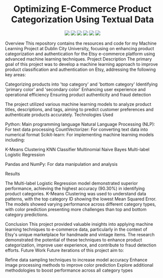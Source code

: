 <h1 align="center">Optimizing E-Commerce Product Categorization Using Textual Data</h1>
<p align="center">
<img src="https://img.shields.io/badge/Python-FFD43B?style=for-the-badge&logo=python&logoColor=blue"/>
<img src="https://img.shields.io/badge/Pandas-2C2D72?style=for-the-badge&logo=pandas&logoColor=white"/>
<img src="https://img.shields.io/badge/Numpy-777BB4?style=for-the-badge&logo=numpy&logoColor=white"/>
<img src="https://img.shields.io/badge/scikit_learn-F7931E?style=for-the-badge&logo=scikit-learn&logoColor=white"/>
<img src="https://img.shields.io/badge/NLP-blue?style=for-the-badge"/>
<img src="https://img.shields.io/badge/Colab-F9AB00?style=for-the-badge&logo=googlecolab&color=525252"/>
</p>
Overview
This repository contains the resources and code for my Machine Learning Project at Dublin City University, focusing on enhancing product categorization and authentication for the Etsy e-commerce platform using advanced machine learning techniques.
Project Description
The primary goal of this project was to develop a machine learning approach to improve product classification and authentication on Etsy, addressing the following key areas:

Categorizing products into 'top category' and 'bottom category'
Identifying 'primary color' and 'secondary color'
Enhancing user experience and operational efficiency
Ensuring product authenticity and fraud detection

The project utilized various machine learning models to analyze product titles, descriptions, and tags, aiming to predict customer preferences and authenticate products accurately.
Technologies Used

Python: Main programming language
Natural Language Processing (NLP): For text data processing
CountVectorizer: For converting text data into numerical format
Scikit-learn: For implementing machine learning models including:

K-Means Clustering
KNN Classifier
Multinomial Naive Bayes
Multi-label Logistic Regression


Pandas and NumPy: For data manipulation and analysis

Results

The Multi-label Logistic Regression model demonstrated superior performance, achieving the highest accuracy (90.30%) in identifying product categories.
K-Means Clustering was used to understand data patterns, with the top category ID showing the lowest Mean Squared Error.
The models showed varying performance across different category types, with color prediction presenting more challenges than top and bottom category predictions.

Conclusion
This project provided valuable insights into applying machine learning techniques to e-commerce data, particularly in the context of Etsy's unique marketplace for handmade and vintage items. The research demonstrated the potential of these techniques to enhance product categorization, improve user experience, and contribute to fraud detection efforts.
Future Work
Future iterations of this project aim to:

Refine data sampling techniques to increase model accuracy
Enhance image processing methods to improve color prediction
Explore additional methodologies to boost performance across all category types
